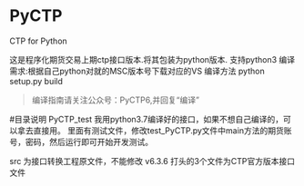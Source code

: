 # PyCTP
CTP for Python

这是程序化期货交易上期ctp接口版本.将其包装为python版本. 支持python3
编译需求:根据自己python对就的MSC版本号下载对应的VS
编译方法 python setup.py build

> 编译指南请关注公众号：PyCTP6,并回复“编译”

#目录说明
PyCTP_test  我用python3.7编译好的接口，如果不想自己编译的，可以拿去直接用。
里面有测试文件，修改test_PyCTP.py文件中main方法的期货账号，密码，然后运行即可开始开发测试。

src 为接口转换工程原文件，不能修改
v6.3.6 打头的3个文件为CTP官方版本接口文件
